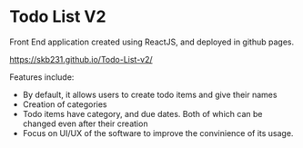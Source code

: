 # Todo List V2

Front End application created using ReactJS, and deployed in github pages.

https://skb231.github.io/Todo-List-v2/

Features include:
- By default, it allows users to create todo items and give their names
- Creation of categories
- Todo items have category, and due dates. Both of which can be changed even after their creation
- Focus on UI/UX of the software to improve the convinience of its usage.
